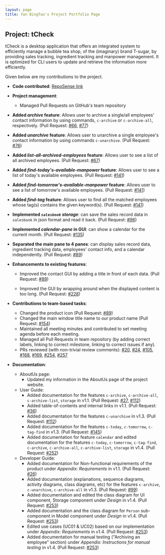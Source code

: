```yaml
---
layout: page
title: Yan BingTao's Project Portfolio Page
---
```


## Project: tCheck

tCheck is a desktop application that offers an integrated system to efficiently manage a bubble tea shop, of the
 (imaginary) brand T-sugar, by providing sales tracking, ingredient tracking and manpower management. It is optimized
  for CLI users to update and retrieve the information more efficiently.

Given below are my contributions to the project.
* **Code contributed**: [RepoSense link](https://nus-cs2103-ay2021s1.github.io/tp-dashboard/#breakdown=true&search=T12-2&sort=groupTitle&sortWithin=title&since=2020-08-14&timeframe=commit&mergegroup=&groupSelect=groupByRepos&checkedFileTypes=docs~functional-code~test-code~other)

* **Project management**:
  * Managed Pull Requests on GitHub's team repository
  
* **Added _archive_ feature**: Allows user to archive a single/all employees' contact information by using
 commands, `c-archive` or `c-archive-all`, respectively. 
 (Pull Request: [#66](https://github.com/AY2021S1-CS2103T-T12-2/tp/pull/66),
 [#77](https://github.com/AY2021S1-CS2103T-T12-2/tp/pull/77))
  
* **Added _unarchive_ feature**: Allows user to unarchive a single employee's contact information by using
 commands `c-unarchive`. (Pull Request: [#76](https://github.com/AY2021S1-CS2103T-T12-2/tp/pull/76))
  
* **Added _list-all-archived-employees_ feature**: Allows user to see a list of all archived employees. 
(Pull Request: [#67](https://github.com/AY2021S1-CS2103T-T12-2/tp/pull/67))
  
* **Added _find-today's-available-manpower_ feature**: Allows user to see a list of today's available employees.
(Pull Request: [#141](https://github.com/AY2021S1-CS2103T-T12-2/tp/pull/141))
  
* **Added _find-tomorrow's-available-manpower_ feature**: Allows user to see a list of tomorrow's available employees.
(Pull Request: [#141](https://github.com/AY2021S1-CS2103T-T12-2/tp/pull/141))

* **Added _find-tag_ feature**: Allows user to find all the matched employees whose tag(s) contains the given keyword(s).
(Pull Request: [#141](https://github.com/AY2021S1-CS2103T-T12-2/tp/pull/141))

* **Implemented _`salesbook` storage_**: can save the sales record data in `salesbook` in json format and read it
 back. (Pull Request: [#96](https://github.com/AY2021S1-CS2103T-T12-2/tp/pull/96))

* **Implemented _calendar-pane_ in GUI**: can show a calendar for the current month.
(Pull Request: [#135](https://github.com/AY2021S1-CS2103T-T12-2/tp/pull/135))

* **Separated the main pane to 4 panes**: can display sales record data, ingredient tracking data,
 employees' contact info, and a calendar independently. 
 (Pull Request: [#89](https://github.com/AY2021S1-CS2103T-T12-2/tp/pull/89))

* **Enhancements to existing features**:
  * Improved the contact GUI by adding a title in front of each data. 
  (Pull Request: [#89](https://github.com/AY2021S1-CS2103T-T12-2/tp/pull/89))
    
  * Improved the GUI by wrapping around when the displayed content is too long. 
  (Pull Request: [#228](https://github.com/AY2021S1-CS2103T-T12-2/tp/pull/228)) 
  
* **Contributions to team-based tasks**:
    * Changed the product icon (Pull Request: [#89](https://github.com/AY2021S1-CS2103T-T12-2/tp/pull/154))
    * Changed the main window title name to our product name (Pull Request: [#154](https://github.com/AY2021S1-CS2103T-T12-2/tp/pull/89))
    * Maintained all meeting minutes and contributed to set meeting agenda before each meeting.
    * Managed all Pull Requests in team repository (by adding correct labels, linking to correct milestone, linking to
     correct issues if any).
    * PRs reviewed (with non-trivial review comments):
     [#20](https://github.com/AY2021S1-CS2103T-T12-2/tp/pull/20),
     [#24](https://github.com/AY2021S1-CS2103T-T12-2/tp/pull/24),
     [#105](https://github.com/AY2021S1-CS2103T-T12-2/tp/pull/105),
     [#168](https://github.com/AY2021S1-CS2103T-T12-2/tp/pull/168),
     [#169](https://github.com/AY2021S1-CS2103T-T12-2/tp/pull/169),
     [#254](https://github.com/AY2021S1-CS2103T-T12-2/tp/pull/254),
     [#257](https://github.com/AY2021S1-CS2103T-T12-2/tp/pull/257)
    
* **Documentation**:
  * AboutUs page:
    * Updated my information in the AboutUs page of the project website.
  * User Guide:
    * Added documentation for the features `c-archive`, `c-archive-all`, `c-archive-list`, `storage` in v1.1.
    (Pull Request: [#27](https://github.com/AY2021S1-CS2103T-T12-2/tp/pull/27),
    [#112](https://github.com/AY2021S1-CS2103T-T12-2/tp/pull/112))
    * Added table-of-contents and internal links in v1.1.
    (Pull Request: [#36](https://github.com/AY2021S1-CS2103T-T12-2/tp/pull/36))
    * Added documentation for the features `c-unarchive` in v1.3.
    (Pull Request: [#112](https://github.com/AY2021S1-CS2103T-T12-2/tp/pull/112))
    * Added documentation for the features `c-today`, `c-tomorrow`, `c-tag-find` in v1.3.
    (Pull Request: [#145](https://github.com/AY2021S1-CS2103T-T12-2/tp/pull/145))
    * Added documentation for feature `calendar` and edited documentation for the features `c-today`, `c-tomorrow`,
    `c-tag-find`, `c-archive`, `c-archive-all`, `c-archive-list`, `storage` in v1.4.
    (Pull Request: [#252](https://github.com/AY2021S1-CS2103T-T12-2/tp/pull/252))
  * Developer Guide:
    * Added documentation for Non-functional requirements of the product under _Appendix: Requirements_ in v1.1.
    (Pull Request: [#26](https://github.com/AY2021S1-CS2103T-T12-2/tp/pull/26))
    * Added documentation (explanations, sequence diagrams, activity diagrams, class diagrams, etc) for the features
    `c-archive`, `c-unarchive`, `c-archive-all` in v1.3.
    (Pull Request: [#99](https://github.com/AY2021S1-CS2103T-T12-2/tp/pull/99))
    * Added documentation and edited the class diagram for UI component, Storage component under _Design_ in v1.4.
    (Pull Request: [#253](https://github.com/AY2021S1-CS2103T-T12-2/tp/pull/253))
    * Added documentation and the class diagram for `Person` sub-component in Model component under _Design_ in v1.4.
    (Pull Request: [#253](https://github.com/AY2021S1-CS2103T-T12-2/tp/pull/253))
    * Edited use cases (UC01 & UC02) based on our implementation under _Appendix: Requirements_ in v1.4.
    (Pull Request: [#253](https://github.com/AY2021S1-CS2103T-T12-2/tp/pull/253))
    * Added documentation for manual testing ("Archiving an employee" section) under _Appendix: Instructions for manual
     testing_ in v1.4.
    (Pull Request: [#253](https://github.com/AY2021S1-CS2103T-T12-2/tp/pull/253))
